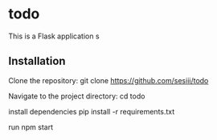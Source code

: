 # todo

This is a Flask application s

## Installation

Clone the repository:
git clone https://github.com/sesiii/todo

Navigate to the project directory:
cd todo

install dependencies
pip install -r requirements.txt

run
npm start


